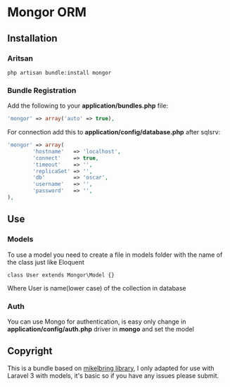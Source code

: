 # Mongor ORM

## Installation

### Aritsan

	php artisan bundle:install mongor

### Bundle Registration

Add the following to your **application/bundles.php** file:

```php
'mongor' => array('auto' => true),
```

For connection add this to **application/config/database.php** after sqlsrv:

```php
'mongor' => array(
		'hostname'   => 'localhost',
		'connect'    => true,
		'timeout'    => '',
		'replicaSet' => '',
		'db'         => 'oscar',
		'username'   => '',
		'password'   => '',
),
```

## Use

### Models

To use a model you need to create a file in models folder with the name of the class just like Eloquent

	class User extends Mongor\Model {}

Where User is name(lower case) of the collection in database

### Auth

You can use Mongo for authentication, is easy only change in **application/config/auth.php** driver in **mongo** and set the model

## Copyright

This is a bundle based on [mikelbring library](https://github.com/mikelbring/Mongor), I only adapted for use with Laravel 3 with models, it's basic so if you have any issues please submit.
